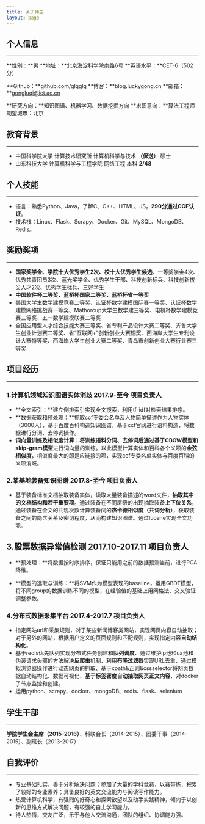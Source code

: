 ```yaml
---
title: 关于博主
layout: page
---
```




## 个人信息

------

**性别：**男     **地址：**北京海淀科学院南路6号     **英语水平：**CET-6（502分）  

**Github：**github.com/glqglq     **博客：**blog.luckygong.cn     **邮箱：**gongluqi@ict.ac.cn  

**研究方向：**知识图谱、机器学习、数据挖掘方向     **求职意向：**算法工程师  期望城市：北京

## 教育背景

------

- 中国科学院大学 计算技术研究所 计算机科学与技术 **（保送）** 硕士
- 山东科技大学 计算机科学与工程学院 网络工程 本科 **2/48**

## 个人技能

------

- 语言：熟悉Python、Java，了解C、C++、HTML、JS，**290分通过CCF认证**。
- 技术栈：Linux、Flask、Scrapy、Docker、Git、MySQL、MongoDB、Redis。

## 奖励奖项

------

- **国家奖学金、学院十大优秀学生2次、校十大优秀学生候选**、一等奖学金4次、优秀共青团员3次、蓝光奖学金、优秀学生干部、科技创新标兵、科技创新拔尖人才2次、优秀学生标兵、三好学生  
- **中国软件杯二等奖、蓝桥杯国家二等奖、蓝桥杯省一等奖** 
- 美国大学生数学建模竞赛二等奖、认证杯数学建模国际赛一等奖、认证杯数学建模网络挑战赛一等奖、Mathorcup大学生数学建三等奖、电机杯数学建模竞赛三等奖、五一数学建模联赛二等奖  
- 全国应用型人才综合技能大赛三等奖、省专利产品设计大赛二等奖、齐鲁大学生创业计划赛二等奖、省“互联网+”创新创业大赛铜奖、西海岸大学生专利设计大赛特等奖、西海岸大学生创业大赛二等奖、青岛市创新创业大赛行业赛三等奖

## 项目经历

------

### 1.计算机领域知识图谱实体消歧  2017.9-至今       项目负责人

- **全文索引：**建立倒排索引实现全文搜索，利用tf-idf对检索结果排序。
- **数据获取和预处理：**抓取ccf专委会名单及人物简单描述作为人物实体（3000人），基于百度百科构造知识图谱，基于ccf官网进行语料构造，将数据进行分词、去停词操作。
- **词向量训练及相似度计算：**将训练语料分词、去停词后通过基于**CBOW模型和skip-gram模型**进行词向量的训练。以此模型计算实体和百科各个义项的**余弦相似度**，相似度最大的即是应链接的项，实现ccf专委名单实体与百度百科的义项消歧。

### 2.某基地装备知识图谱  2017.8-至今       项目负责人

- 基于装备标准文档抽取装备实体，读取大量装备描述的word文件，**抽取其中的文档结构和若干重要项**。通过装备在不同层级的出现抽取装备**上下位关系**，通过装备在全文的共现次数计算装备间的**杰卡德相似度（共词分析）**，获取装备之间的隐含关系及密切程度，从而构建知识图谱。通过lucene实现全文功能。

## 3.股票数据异常值检测 2017.10-2017.11       项目负责人

- **预处理：**将数据按时序排序，保证只能用之前的数据预测当前，进行PCA降维。


- **模型的选取与训练：**将SVM作为模型表现的baseline，运用GBDT模型，将不同group的数据训练不同的模型，在经验值的基础上用网格法、交叉验证调整参数。

### 4.分布式数据采集平台  2017.4-2017.7       项目负责人

- 指定网站url和采集规则，对于某些新闻博客类网站，实现网页内容自动抽取；对于另外的网站，根据用户定义的页面规则和匹配规则，实现指定内容**自动结构化**。  
- 基于redis优先队列实现分布式任务创建和**队列调度**、通过维护ip池和ua池和伪装请求头部的方法解决**反爬虫**机制、利用**布隆过滤器**实现URL去重、通过模拟浏览器操作进行动态网页的抓取、基于xpath&正则&cssselector将网页数据自动结构化、数据可视化、**基于标签密度自动抽取网页正文内容**、对docker子节点监控和创建。
- 运用python、scrapy、docker、mongoDB、redis、flask、selenium

## 学生干部

------

**学院学生会主席（2015-2016）**、科联会长（2014-2015）、团委干事（2014-2015）、副班长（2013-2017）

## 自我评价

------

- 专业基础扎实，善于分析解决问题；参加了大量的学科竞赛，以赛带练，积累了较好的专业素养；具备良好的英文交流能力与阅读写作能力。
- 热爱计算机科学，有强烈的好奇心和探索欲望以及动手实践精神，倾向于以创新的思维方式解决问题，有较强的自主学习能力。
- 待人热情，交友广泛，乐于与他人交流沟通，团队的组织、协调能力强。